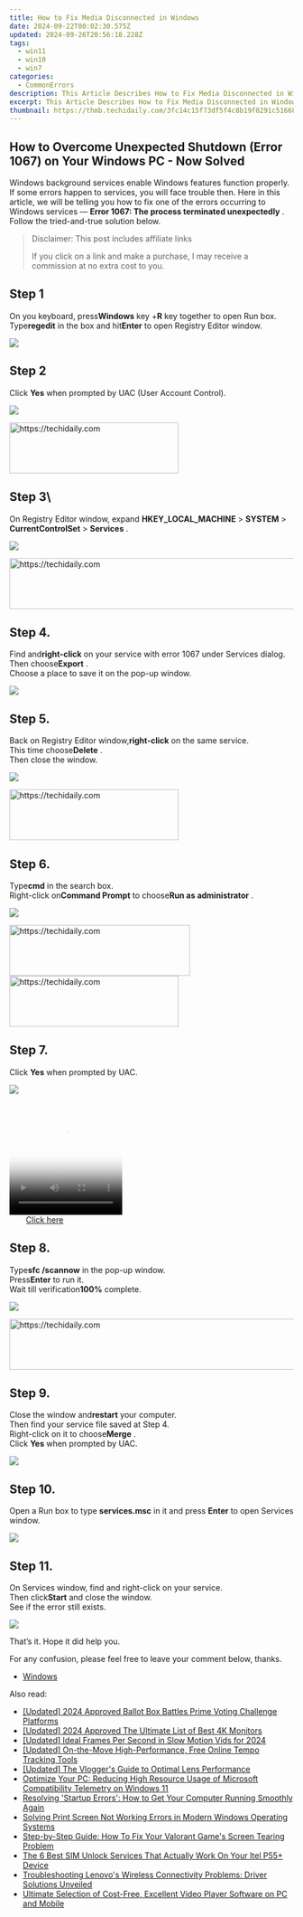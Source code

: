 ```yaml
---
title: How to Fix Media Disconnected in Windows
date: 2024-09-22T00:02:30.575Z
updated: 2024-09-26T20:56:18.228Z
tags:
  - win11
  - win10
  - win7
categories:
  - CommonErrors
description: This Article Describes How to Fix Media Disconnected in Windows
excerpt: This Article Describes How to Fix Media Disconnected in Windows
thumbnail: https://thmb.techidaily.com/3fc14c15f73df5f4c8b19f8291c51668294576df82a5964da7eda1f1831694f2.jpg
---
```


## How to Overcome Unexpected Shutdown (Error 1067) on Your Windows PC - Now Solved

 Windows background services enable Windows features function properly. If some errors happen to services, you will face trouble then. Here in this article, we will be telling you how to fix one of the errors occurring to Windows services — **Error 1067: The process terminated unexpectedly** . Follow the tried-and-true solution below.

>  Disclaimer: This post includes affiliate links
>
>  If you click on a link and make a purchase, I may receive a commission at no extra cost to you.
>

## Step 1

 On you keyboard, press**Windows** key +**R** key together to open Run box.  
 Type**regedit** in the box and hit**Enter** to open Registry Editor window.

![](https://images.drivereasy.com/wp-content/uploads/2017/06/2-1.png)

## Step 2

 Click **Yes**  when prompted by UAC (User Account Control).

![](https://images.drivereasy.com/wp-content/uploads/2017/06/3-2.png)

<!-- affiliate ads begin -->
<a href="https://aligracehair.sjv.io/c/5597632/1975802/19272" target="_top" id="1975802">
  <img src="//a.impactradius-go.com/display-ad/19272-1975802" border="0" alt="https://techidaily.com" width="300" height="90"/>
</a>
<img height="0" width="0" src="https://aligracehair.sjv.io/i/5597632/1975802/19272" style="position:absolute;visibility:hidden;" border="0" />
<!-- affiliate ads end -->

## Step 3\

 On Registry Editor window, expand **HKEY\_LOCAL\_MACHINE**  \> **SYSTEM**  \> **CurrentControlSet**  \> **Services** .

![](https://images.drivereasy.com/wp-content/uploads/2017/06/4-1.png)

<!-- affiliate ads begin -->
<a href="https://unicoeye.pxf.io/c/5597632/2134228/18498" target="_top" id="2134228">
  <img src="//a.impactradius-go.com/display-ad/18498-2134228" border="0" alt="https://techidaily.com" width="728" height="90"/>
</a>
<img height="0" width="0" src="https://unicoeye.pxf.io/i/5597632/2134228/18498" style="position:absolute;visibility:hidden;" border="0" />
<!-- affiliate ads end -->

## **Step 4.**

 Find and**right-click** on your service with error 1067 under Services dialog.  
 Then choose**Export** .  
 Choose a place to save it on the pop-up window.

![](https://images.drivereasy.com/wp-content/uploads/2017/06/5-1.png)

## **Step 5.**

 Back on Registry Editor window,**right-click** on the same service.  
 This time choose**Delete** .  
 Then close the window.

![](https://images.drivereasy.com/wp-content/uploads/2017/06/6-2.png)

<!-- affiliate ads begin -->
<a href="https://aidotcom.pxf.io/c/5597632/2129041/19576" target="_top" id="2129041">
  <img src="//a.impactradius-go.com/display-ad/19576-2129041" border="0" alt="https://techidaily.com" width="300" height="90"/>
</a>
<img height="0" width="0" src="https://aidotcom.pxf.io/i/5597632/2129041/19576" style="position:absolute;visibility:hidden;" border="0" />
<!-- affiliate ads end -->

## **Step 6.**

 Type**cmd** in the search box.  
 Right-click on**Command Prompt** to choose**Run as administrator** .

![](https://www.drivereasy.com/wp-content/uploads/2023/12/win11-cmd-Run-as-administrator.jpg)

<!-- affiliate ads begin -->
<a href="https://aligracehair.sjv.io/c/5597632/2135401/19272" target="_top" id="2135401">
  <img src="//a.impactradius-go.com/display-ad/19272-2135401" border="0" alt="https://techidaily.com" width="320" height="90"/>
</a>
<img height="0" width="0" src="https://aligracehair.sjv.io/i/5597632/2135401/19272" style="position:absolute;visibility:hidden;" border="0" />
<!-- affiliate ads end -->

<!-- affiliate ads begin -->
<a href="https://aligracehair.sjv.io/c/5597632/1902304/19272" target="_top" id="1902304">
  <img src="//a.impactradius-go.com/display-ad/19272-1902304" border="0" alt="https://techidaily.com" width="300" height="90"/>
</a>
<img height="0" width="0" src="https://aligracehair.sjv.io/i/5597632/1902304/19272" style="position:absolute;visibility:hidden;" border="0" />
<!-- affiliate ads end -->

## **Step 7.**

 Click **Yes**  when prompted by UAC.

![](https://images.drivereasy.com/wp-content/uploads/2017/06/10-1.jpg)

<!-- affiliate ads begin -->
<span id="1328683">
					<video width="200" height="200" style="cursor:pointer"
           poster="//a.impactradius-go.com/display-clicktoplayimage/1328683.png"
           onclick="if(!this.playClicked){this.play();this.setAttribute('controls',true);this.playClicked=true;}">
	   <source src="//a.impactradius-go.com/display-ad/15852-1328683">
	   <img src="//a.impactradius-go.com/display-clicktoplayimage/1328683.png" style="border: none; height: 100%; width: 100%; object-fit: contain">
	</video>
	<div style="width:125px;text-align:center"><a href="javascript:window.open(decodeURIComponent('https%3A%2F%2Fthefitville.pxf.io%2Fc%2F5597632%2F1328683%2F15852'), '_blank');void(0);">Click here</a></div>
</span>
<img height="0" width="0" src="https://imp.pxf.io/i/5597632/1328683/15852" style="position:absolute;visibility:hidden;" border="0" />
<!-- affiliate ads end -->

## **Step 8.**

 Type**sfc /scannow** in the pop-up window.  
 Press**Enter** to run it.  
 Wait till verification**100%** complete.

![](https://images.drivereasy.com/wp-content/uploads/2017/06/11-1.jpg)

<!-- affiliate ads begin -->
<a href="https://appsumo.8odi.net/c/5597632/2082541/7443" target="_top" id="2082541">
  <img src="//a.impactradius-go.com/display-ad/7443-2082541" border="0" alt="https://techidaily.com" width="728" height="90"/>
</a>
<img height="0" width="0" src="https://appsumo.8odi.net/i/5597632/2082541/7443" style="position:absolute;visibility:hidden;" border="0" />
<!-- affiliate ads end -->

## **Step 9.**

 Close the window and**restart** your computer.  
 Then find your service file saved at Step 4.  
 Right-click on it to choose**Merge** .  
 Click **Yes**  when prompted by UAC.

![](https://images.drivereasy.com/wp-content/uploads/2017/06/7-1.png)

## **Step 10.**

 Open a Run box to type **services.msc**  in it and press **Enter**  to open Services window.

![](https://images.drivereasy.com/wp-content/uploads/2017/06/8.png)

## **Step 11.**

 On Services window, find and right-click on your service.  
 Then click**Start** and close the window.  
 See if the error still exists.

![](https://images.drivereasy.com/wp-content/uploads/2017/06/9.png)

That’s it. Hope it did help you.

For any confusion, please feel free to leave your comment below, thanks.

* [Windows](https://tools.techidaily.com/drivereasy/download/)

<ins class="adsbygoogle"
     style="display:block"
     data-ad-format="autorelaxed"
     data-ad-client="ca-pub-7571918770474297"
     data-ad-slot="1223367746"></ins>

<ins class="adsbygoogle"
     style="display:block"
     data-ad-client="ca-pub-7571918770474297"
     data-ad-slot="8358498916"
     data-ad-format="auto"
     data-full-width-responsive="true"></ins>

<span class="atpl-alsoreadstyle">Also read:</span>
<div><ul>
<li><a href="https://screen-recording.techidaily.com/updated-2024-approved-ballot-box-battles-prime-voting-challenge-platforms/"><u>[Updated] 2024 Approved Ballot Box Battles Prime Voting Challenge Platforms</u></a></li>
<li><a href="https://fox-direct.techidaily.com/updated-2024-approved-the-ultimate-list-of-best-4k-monitors/"><u>[Updated] 2024 Approved The Ultimate List of Best 4K Monitors</u></a></li>
<li><a href="https://article-tips.techidaily.com/updated-ideal-frames-per-second-in-slow-motion-vids-for-2024/"><u>[Updated] Ideal Frames Per Second in Slow Motion Vids for 2024</u></a></li>
<li><a href="https://extra-guidance.techidaily.com/updated-on-the-move-high-performance-free-online-tempo-tracking-tools/"><u>[Updated] On-the-Move High-Performance, Free Online Tempo Tracking Tools</u></a></li>
<li><a href="https://facebook-video-share.techidaily.com/updated-the-vloggers-guide-to-optimal-lens-performance/"><u>[Updated] The Vlogger's Guide to Optimal Lens Performance</u></a></li>
<li><a href="https://common-error.techidaily.com/optimize-your-pc-reducing-high-resource-usage-of-microsoft-compatibility-telemetry-on-windows-11/"><u>Optimize Your PC: Reducing High Resource Usage of Microsoft Compatibility Telemetry on Windows 11</u></a></li>
<li><a href="https://common-error.techidaily.com/resolving-startup-errors-how-to-get-your-computer-running-smoothly-again/"><u>Resolving 'Startup Errors': How to Get Your Computer Running Smoothly Again</u></a></li>
<li><a href="https://common-error.techidaily.com/solving-print-screen-not-working-errors-in-modern-windows-operating-systems/"><u>Solving Print Screen Not Working Errors in Modern Windows Operating Systems</u></a></li>
<li><a href="https://common-error.techidaily.com/step-by-step-guide-how-to-fix-your-valorant-games-screen-tearing-problem/"><u>Step-by-Step Guide: How To Fix Your Valorant Game's Screen Tearing Problem</u></a></li>
<li><a href="https://sim-unlock.techidaily.com/the-6-best-sim-unlock-services-that-actually-work-on-your-itel-p55plus-device-by-drfone-android/"><u>The 6 Best SIM Unlock Services That Actually Work On Your Itel P55+ Device</u></a></li>
<li><a href="https://common-error.techidaily.com/troubleshooting-lenovos-wireless-connectivity-problems-driver-solutions-unveiled/"><u>Troubleshooting Lenovo's Wireless Connectivity Problems: Driver Solutions Unveiled</u></a></li>
<li><a href="https://extra-tips.techidaily.com/ultimate-selection-of-cost-free-excellent-video-player-software-on-pc-and-mobile/"><u>Ultimate Selection of Cost-Free, Excellent Video Player Software on PC and Mobile</u></a></li>
</ul></div>

